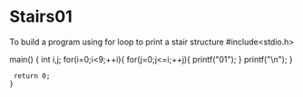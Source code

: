 # Stairs01
To build a program using for loop to print a stair structure
#include<stdio.h>

main()
{
    int i,j;
    for(i=0;i<9;++i){
       for(j=0;j<=i;++j){
    printf("01");
    }
    printf("\n");
    }
 

     return 0;
    }

